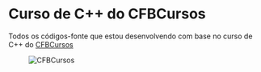  <!DOCTYPE html>
<html>
<body>

<h1>Curso de C++ do CFBCursos</h1>
<p>Todos os códigos-fonte que estou desenvolvendo com base no curso de C++ do  <a href="https://youtube.com/playlist?list=PLx4x_zx8csUjczg1qPHavU1vw1IkBcm40&si=468PqLCmT8eZSR17">CFBCursos</a> </p>

 <figure>
  <img src="https://static.vakinha.com.br/uploads/vakinha/image/158654/IMG_20170612_122232.jpg" alt="CFBCursos">
</figure> 

</body>
</html> 
